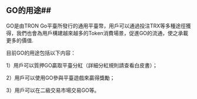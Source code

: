 ## GO的用途##

GO是由TRON Go平臺所發行的通用平臺幣，用戶可以通過投注TRX等多種途徑獲得，我們也會為用戶構建越來越多的Token消費場景，促進GO的流通，使之承載更多的價值.

目前GO的用途包括以下内容：

1）用戶可以質押GO贏取平臺分紅（詳細分紅規則請查看白皮書）；

2）用戶可以使用GO參與平臺遊戲來贏得獎勵；

3）用戶可以在二級交易市場交易GO等。

